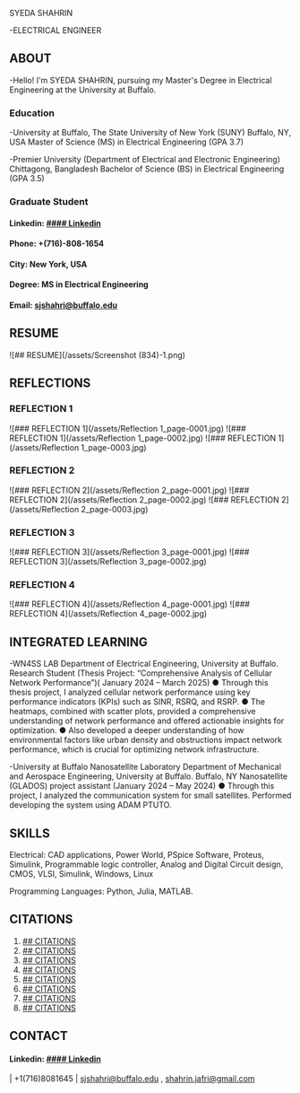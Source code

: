 SYEDA SHAHRIN

-ELECTRICAL ENGINEER

## ABOUT
-Hello! I'm SYEDA SHAHRIN, pursuing my Master's Degree in Electrical Engineering at the University at Buffalo. 
### Education
-University at Buffalo, The State University of New York (SUNY) Buffalo, NY, USA
Master of Science (MS) in Electrical Engineering (GPA 3.7) 

-Premier University (Department of Electrical and Electronic Engineering) Chittagong, Bangladesh
Bachelor of Science (BS) in Electrical Engineering (GPA 3.5) 

### Graduate Student
#### Linkedin: [#### Linkedin](/www.linkedin.com/in/syeda-shahrin-570051204)
#### Phone: +(716)-808-1654
#### City: New York, USA
#### Degree: MS in Electrical Engineering
#### Email: sjshahri@buffalo.edu

## RESUME

![## RESUME](/assets/Screenshot (834)-1.png)


## REFLECTIONS

### REFLECTION 1
![### REFLECTION 1](/assets/Reflection 1_page-0001.jpg)
![### REFLECTION 1](/assets/Reflection 1_page-0002.jpg)
![### REFLECTION 1](/assets/Reflection 1_page-0003.jpg)

### REFLECTION 2
![### REFLECTION 2](/assets/Reflection 2_page-0001.jpg)
![### REFLECTION 2](/assets/Reflection 2_page-0002.jpg)
![### REFLECTION 2](/assets/Reflection 2_page-0003.jpg)

### REFLECTION 3
![### REFLECTION 3](/assets/Reflection 3_page-0001.jpg)
![### REFLECTION 3](/assets/Reflection 3_page-0002.jpg)

### REFLECTION 4
![### REFLECTION 4](/assets/Reflection 4_page-0001.jpg)
![### REFLECTION 4](/assets/Reflection 4_page-0002.jpg)


## INTEGRATED LEARNING
-WN4SS LAB
Department of Electrical Engineering,
University at Buffalo.
Research Student (Thesis Project: “Comprehensive Analysis of Cellular Network Performance”)( January 2024 – March 2025)
● Through this thesis project, I analyzed cellular network performance using key performance indicators (KPIs) such as
SINR, RSRQ, and RSRP.
● The heatmaps, combined with scatter plots, provided a comprehensive understanding of network performance and offered
actionable insights for optimization.
● Also developed a deeper understanding of how environmental factors like urban density and obstructions impact network
performance, which is crucial for optimizing network infrastructure.

-University at Buffalo Nanosatellite Laboratory
Department of Mechanical and Aerospace Engineering,
University at Buffalo. Buffalo, NY
Nanosatellite (GLADOS) project assistant (January 2024 – May 2024)
● Through this project, I analyzed the communication system for small satellites. Performed developing the system using
ADAM PTUTO.

## SKILLS

Electrical: 
CAD applications, Power World, PSpice Software, Proteus, Simulink, Programmable logic controller, Analog
and Digital Circuit design, CMOS, VLSI, Simulink, Windows, Linux

Programming Languages: 
Python, Julia, MATLAB.

## CITATIONS
1. [## CITATIONS](https://typeset.io/papers/sinr-rsrp-rssi-and-rsrq-measurements-in-long-term-evolution1qxf6s1xub)   
3. [## CITATIONS](https://ieeexplore.ieee.org/document/9623247)         
4. [## CITATIONS](https://jwcn-eurasipjournals.springeropen.com/articles/10.1186/s13638-023-02282-z) 
5. [## CITATIONS](https://ieeexplore.ieee.org/document/10570321)
6. [## CITATIONS](https://ieeexplore.ieee.org/document/8672910)
7. [## CITATIONS](https://journals.sagepub.com/doi/full/10.1177/0037549719880911)
8. [## CITATIONS](https://www.sciencedirect.com/science/article/abs/pii/S1389128619304133)
9. [## CITATIONS](https://dl.acm.org/doi/10.1145/3341449.3341465)


## CONTACT
#### Linkedin: [#### Linkedin](/www.linkedin.com/in/syeda-shahrin-570051204)
| +1(716)8081645 |
sjshahri@buffalo.edu , shahrin.jafri@gmail.com
